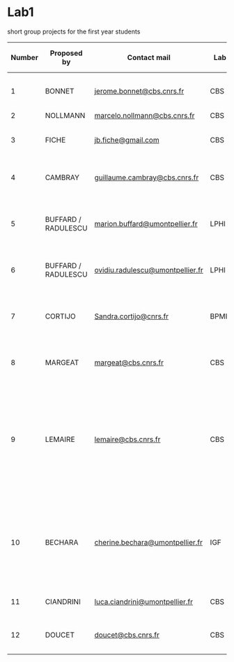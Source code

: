 # Lab1
short group projects for the first year students



| Number  | Proposed by  | Contact mail  | Lab  | Topic  | Slot 1 | Slot 2 | available for 3 or 1 students? |
|---|---|---|---|---| ---| --- | --- |
| 1  | BONNET  | jerome.bonnet@cbs.cnrs.fr  | CBS | Rapid prototyping of genetic logic gates  |  X  |  X   |  1  |
| 2  | NOLLMANN  | marcelo.nollmann@cbs.cnrs.fr  | CBS  | Hi-M  | Maybe   |  X   | 1 or 3  |
| 3  | FICHE  | jb.fiche@gmail.com  | CBS | Flat field optical microscope for H-M  |  X |  X  |   1  |    
| 4  | CAMBRAY |	guillaume.cambray@cbs.cnrs.fr	| CBS	| Impact of ribosome recycling on translation   |  X |  X   |  |
| 5	 | BUFFARD / RADULESCU |	marion.buffard@umontpellier.fr	| LPHI |	Semi-quantitative analysis of signaling networks in oncology	| X | X |  |	
| 6  | BUFFARD / RADULESCU | ovidiu.radulescu@umontpellier.fr	| LPHI| Stochastic gene expression in space in time | X | X |  |	
| 7	 | CORTIJO	| Sandra.cortijo@cnrs.fr	| BPMP	| Study of transcriptional variability between cells and between plants	 | X  |   |   |			
| 8	 | MARGEAT	| margeat@cbs.cnrs.fr	| CBS	| Construction of an optical dual view system	| X |   |  1  |
| 9	 | LEMAIRE	| lemaire@cbs.cnrs.fr	| CBS	| SEARCH FOR LIGANDS OF NHR-8, A PARASITIC NEMATODE NUCLEAR RECEPTOR, TO OVERCOME ANTI-INFECTIOUS DRUG RESISTANCE	| X | | 1 | 
| 10 | BECHARA	| cherine.bechara@umontpellier.fr	| IGF	| Structural analysis of the interaction between bacterial toxins and human chemokine receptors	|  | X |1 |
| 11 |CIANDRINI	| luca.ciandrini@umontpellier.fr	| CBS	| Gene expression economy |  |  X |  1 |
| 12 | DOUCET	| doucet@cbs.cnrs.fr	| CBS |	Nuclear Pore Structure and composition by STORM	| X |   |  |			
